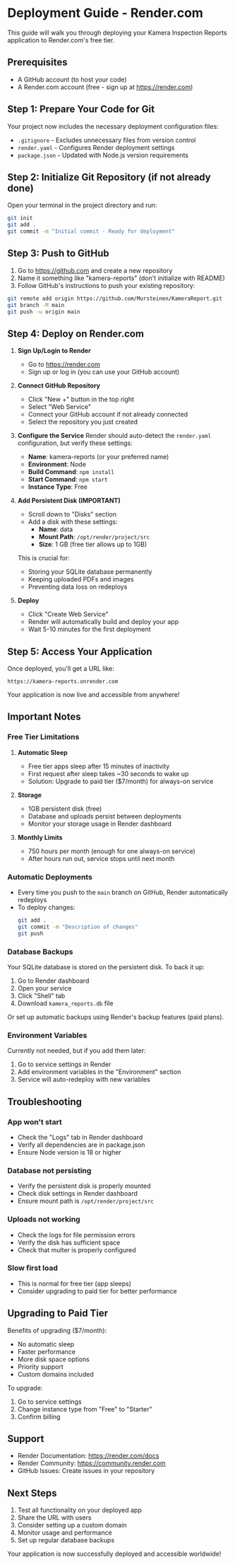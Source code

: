 # Deployment Guide - Render.com

This guide will walk you through deploying your Kamera Inspection Reports application to Render.com's free tier.

## Prerequisites

- A GitHub account (to host your code)
- A Render.com account (free - sign up at https://render.com)

## Step 1: Prepare Your Code for Git

Your project now includes the necessary deployment configuration files:
- `.gitignore` - Excludes unnecessary files from version control
- `render.yaml` - Configures Render deployment settings
- `package.json` - Updated with Node.js version requirements

## Step 2: Initialize Git Repository (if not already done)

Open your terminal in the project directory and run:

```bash
git init
git add .
git commit -m "Initial commit - Ready for deployment"
```

## Step 3: Push to GitHub

1. Go to https://github.com and create a new repository
2. Name it something like "kamera-reports" (don't initialize with README)
3. Follow GitHub's instructions to push your existing repository:

```bash
git remote add origin https://github.com/Mursteinen/KameraReport.git
git branch -M main
git push -u origin main
```

## Step 4: Deploy on Render.com

1. **Sign Up/Login to Render**
   - Go to https://render.com
   - Sign up or log in (you can use your GitHub account)

2. **Connect GitHub Repository**
   - Click "New +" button in the top right
   - Select "Web Service"
   - Connect your GitHub account if not already connected
   - Select the repository you just created

3. **Configure the Service**
   Render should auto-detect the `render.yaml` configuration, but verify these settings:
   - **Name**: kamera-reports (or your preferred name)
   - **Environment**: Node
   - **Build Command**: `npm install`
   - **Start Command**: `npm start`
   - **Instance Type**: Free

4. **Add Persistent Disk (IMPORTANT)**
   - Scroll down to "Disks" section
   - Add a disk with these settings:
     - **Name**: data
     - **Mount Path**: `/opt/render/project/src`
     - **Size**: 1 GB (free tier allows up to 1GB)
   
   This is crucial for:
   - Storing your SQLite database permanently
   - Keeping uploaded PDFs and images
   - Preventing data loss on redeploys

5. **Deploy**
   - Click "Create Web Service"
   - Render will automatically build and deploy your app
   - Wait 5-10 minutes for the first deployment

## Step 5: Access Your Application

Once deployed, you'll get a URL like:
```
https://kamera-reports.onrender.com
```

Your application is now live and accessible from anywhere!

## Important Notes

### Free Tier Limitations

1. **Automatic Sleep**
   - Free tier apps sleep after 15 minutes of inactivity
   - First request after sleep takes ~30 seconds to wake up
   - Solution: Upgrade to paid tier ($7/month) for always-on service

2. **Storage**
   - 1GB persistent disk (free)
   - Database and uploads persist between deployments
   - Monitor your storage usage in Render dashboard

3. **Monthly Limits**
   - 750 hours per month (enough for one always-on service)
   - After hours run out, service stops until next month

### Automatic Deployments

- Every time you push to the `main` branch on GitHub, Render automatically redeploys
- To deploy changes:
  ```bash
  git add .
  git commit -m "Description of changes"
  git push
  ```

### Database Backups

Your SQLite database is stored on the persistent disk. To back it up:

1. Go to Render dashboard
2. Open your service
3. Click "Shell" tab
4. Download `kamera_reports.db` file

Or set up automatic backups using Render's backup features (paid plans).

### Environment Variables

Currently not needed, but if you add them later:
1. Go to service settings in Render
2. Add environment variables in the "Environment" section
3. Service will auto-redeploy with new variables

## Troubleshooting

### App won't start
- Check the "Logs" tab in Render dashboard
- Verify all dependencies are in package.json
- Ensure Node version is 18 or higher

### Database not persisting
- Verify the persistent disk is properly mounted
- Check disk settings in Render dashboard
- Ensure mount path is `/opt/render/project/src`

### Uploads not working
- Check the logs for file permission errors
- Verify the disk has sufficient space
- Check that multer is properly configured

### Slow first load
- This is normal for free tier (app sleeps)
- Consider upgrading to paid tier for better performance

## Upgrading to Paid Tier

Benefits of upgrading ($7/month):
- No automatic sleep
- Faster performance
- More disk space options
- Priority support
- Custom domains included

To upgrade:
1. Go to service settings
2. Change instance type from "Free" to "Starter"
3. Confirm billing

## Support

- Render Documentation: https://render.com/docs
- Render Community: https://community.render.com
- GitHub Issues: Create issues in your repository

## Next Steps

1. Test all functionality on your deployed app
2. Share the URL with users
3. Consider setting up a custom domain
4. Monitor usage and performance
5. Set up regular database backups

Your application is now successfully deployed and accessible worldwide!
